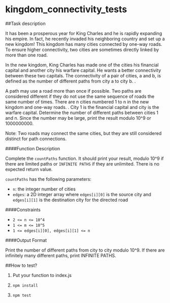 # kingdom_connectivity_tests

##Task description

It has been a prosperous year for King Charles and he is rapidly expanding his empire. In fact, he recently invaded his neighboring country and set up a new kingdom! This kingdom has many cities connected by one-way roads. To ensure higher connectivity, two cities are sometimes directly linked by more than one road.

In the new kingdom, King Charles has made one of the cities his financial capital and another city his warfare capital. He wants a better connectivity between these two capitals. The connectivity of a pair of cities, a and b, is defined as the number of different paths from city a to city b.
. 

A path may use a road more than once if possible. Two paths are considered different if they do not use the same sequence of roads the same number of times.
There are n cities numbered 1 to n in the new kingdom and  one-way roads. . City 1 is the financial capital and city  is the warfare capital. Determine the number of different paths between cities 1 and n. Since the number may be large, print the result modulo 10^9 or 1000000000.

Note: Two roads may connect the same cities, but they are still considered distinct for path connections.

####Function Description

Complete the `countPaths` function. It should print your result, modulo 10^9 if there are limited paths or `INFINITE PATHS` if they are unlimited. There is no expected return value.

`countPaths` has the following parameters:
- `n`: the integer number of cities
- `edges`: a 2D integer array where `edges[i][0]` is the source city and `edges[i][1]` is the destination city for the directed road 

####Constraints
- `2 <= n <= 10^4`
- `1 <= m <= 10^5`
- `1 <= edges[i][0], edges[i][1] <= n`

####Output Format
    
Print the number of different paths from city  to city  modulo 10^9. If there are infinitely many different paths, print INFINITE PATHS.

##How to test?
1. Put your function to index.js

2. `npm install`

3. `npm test`

